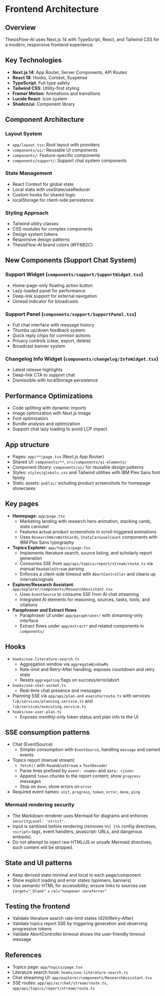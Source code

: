 # Frontend Architecture

## Overview
ThesisFlow-AI uses Next.js 14 with TypeScript, React, and Tailwind CSS for a modern, responsive frontend experience.

## Key Technologies
- **Next.js 14**: App Router, Server Components, API Routes
- **React 18**: Hooks, Context, Suspense
- **TypeScript**: Full type safety
- **Tailwind CSS**: Utility-first styling
- **Framer Motion**: Animations and transitions
- **Lucide React**: Icon system
- **Shadcn/ui**: Component library

## Component Architecture

### Layout System
- `app/layout.tsx`: Root layout with providers
- `components/ui/`: Reusable UI components
- `components/`: Feature-specific components
- `components/support/`: Support chat system components

### State Management
- React Context for global state
- Local state with useState/useReducer
- Custom hooks for shared logic
- localStorage for client-side persistence

### Styling Approach
- Tailwind utility classes
- CSS modules for complex components
- Design system tokens
- Responsive design patterns
- ThesisFlow-AI brand colors (#FF6B2C)

## New Components (Support Chat System)

### Support Widget (`components/support/SupportWidget.tsx`)
- Home-page-only floating action button
- Lazy-loaded panel for performance
- Deep-link support for external navigation
- Unread indicator for broadcasts

### Support Panel (`components/support/SupportPanel.tsx`)
- Full chat interface with message history
- Thumbs up/down feedback system
- Quick reply chips for common actions
- Privacy controls (clear, export, delete)
- Broadcast banner system

### Changelog Info Widget (`components/changelog/InfoWidget.tsx`)
- Latest release highlights
- Deep-link CTA to support chat
- Dismissible with localStorage persistence

## Performance Optimizations
- Code splitting with dynamic imports
- Image optimization with Next.js Image
- Font optimization
- Bundle analysis and optimization
- Support chat lazy loading to avoid LCP impact

## App structure
- Pages: `app/**/page.tsx` (Next.js App Router)
- Shared UI: `components/**`, `src/components/ai-elements/`
- Component library: `components/ui/` for reusable design patterns
- Styles: `styles/globals.css` and Tailwind utilities with IBM Plex Sans font family
- Static assets: `public/` including product screenshots for homepage showcases

## Key pages
- **Homepage**: `app/page.tsx`
  - Marketing landing with research hero animation, stacking cards, stats carousel
  - Features actual product screenshots in scroll-triggered animations
  - Uses `ResearchHeroWithCards`, `StatsCarouselCount` components with IBM Plex Sans typography
- **Topics Explorer**: `app/topics/page.tsx`
  - Implements literature search, source listing, and scholarly report generation
  - Consumes SSE from `app/api/topics/report/stream/route.ts` via manual `ReadableStream` parsing
  - Enforces a client-side timeout with `AbortController` and cleans up intervals/signals
- **Explorer/Research Assistant**: `app/explorer/components/ResearchAssistant.tsx`
  - Uses `EventSource` to consume SSE from AI chat streaming
  - Integrated AI elements for reasoning, sources, tasks, tools, and citations
- **Paraphraser and Extract flows**
  - Paraphraser UI under `app/paraphraser/` with streaming-only interface
  - Extract flows under `app/extract*` and related components in `components/`

## Hooks
- `hooks/use-literature-search.ts`
  - Aggregation window via `aggregateWindowMs`
  - Rate-limit and Retry-After handling; exposes countdown and retry state
  - Resets `aggregating` flags on success/error/abort
- `hooks/use-chat-socket.ts`
  - Real-time chat presence and messages
- Planning SSE via `app/api/plan-and-execute/route.ts` with services `lib/services/planning.service.ts` and `lib/services/executing.service.ts`
- `hooks/use-user-plan.ts`
  - Exposes monthly-only token status and plan info to the UI

## SSE consumption patterns
- Chat (EventSource)
  - Simpler consumption with `EventSource`, handling `message` and named events
- Topics report (manual stream)
  - `fetch()` with `ReadableStream` + `TextDecoder`
  - Parse lines prefixed by `event: <name>` and `data: <json>`
  - Append `token` chunks to the report content; show `progress` messages
  - Stop on `done`; show errors on `error`
- Required event names: `init`, `progress`, `token`, `error`, `done`, `ping`

### Mermaid rendering security
- The Markdown renderer uses Mermaid for diagrams and enforces `securityLevel: 'strict'`.
- Input is sanitized before rendering (removes `%%{ }%%` config directives, `<script>` tags, event handlers, javascript: URLs, and dangerous embeds).
- Do not attempt to inject raw HTML/JS or unsafe Mermaid directives; such content will be stripped.

## State and UI patterns
- Keep derived state minimal and local to each page/component
- Show explicit loading and error states (spinners, banners)
- Use semantic HTML for accessibility; ensure links to sources use `target="_blank"` + `rel="noopener noreferrer"`

## Testing the frontend
- Validate literature search rate-limit states (429/Retry-After)
- Validate topics report SSE by triggering generation and observing progressive tokens
- Validate AbortController timeout shows the user-friendly timeout message

## References
- Topics page: `app/topics/page.tsx`
- Literature search hook: `hooks/use-literature-search.ts`
- Chat streaming UI: `app/explorer/components/ResearchAssistant.tsx`
- SSE routes: `app/api/ai/chat/stream/route.ts`, `app/api/topics/report/stream/route.ts`
